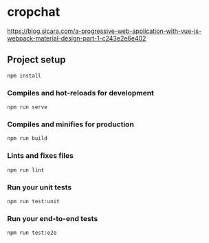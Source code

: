 # cropchat

https://blog.sicara.com/a-progressive-web-application-with-vue-js-webpack-material-design-part-1-c243e2e6e402

## Project setup
```
npm install
```

### Compiles and hot-reloads for development
```
npm run serve
```

### Compiles and minifies for production
```
npm run build
```

### Lints and fixes files
```
npm run lint
```

### Run your unit tests
```
npm run test:unit
```

### Run your end-to-end tests
```
npm run test:e2e
```
